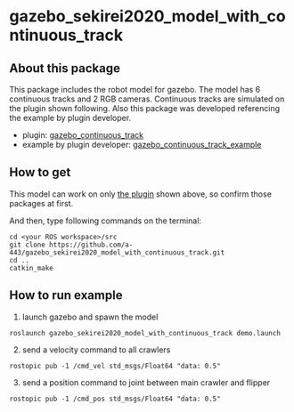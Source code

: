 # gazebo_sekirei2020_model_with_continuous_track

## About this package
This package includes the robot model for gazebo. The model has 6 continuous tracks and 2 RGB cameras. Continuous tracks are simulated on the plugin shown following. Also this package was developed referencing the example by plugin developer.

* plugin: [gazebo_continuous_track][1]
* example by plugin developer: [gazebo_continuous_track_example][2]

[1]:https://github.com/yoshito-n-students/gazebo_continuous_track
[2]:https://github.com/yoshito-n-students/gazebo_continuous_track_example


## How to get
This model can work on only [the plugin][1] shown above, so confirm those packages at first.

And then, type following commands on the terminal:
```
cd <your ROS workspace>/src
git clone https://github.com/a-443/gazebo_sekirei2020_model_with_continuous_track.git
cd ..
catkin_make
```


## How to run example
1. launch gazebo and spawn the model
```
roslaunch gazebo_sekirei2020_model_with_continuous_track demo.launch
```
2. send a velocity command to all crawlers
```
rostopic pub -1 /cmd_vel std_msgs/Float64 "data: 0.5"
```
3. send a position command to joint between main crawler and flipper
```
rostopic pub -1 /cmd_pos std_msgs/Float64 "data: 0.5"